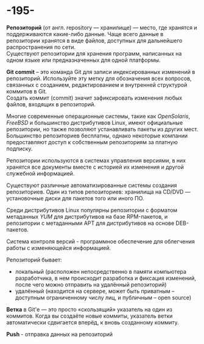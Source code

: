 # -195-

<p>
<b>Репозиторий</b> (от англ. repository — хранилище) — место, где хранятся и поддерживаются какие-либо данные. Чаще всего данные в репозитории хранятся в виде файлов, доступных для дальнейшего распространения по сети.<br>
Существуют репозитории для хранения программ, написанных на одном языке или предназначенных для одной платформы.<br></p>
<p><b>Git commit</b> – это команда Git для записи индексированных изменений в репозиторий. Используйте эту метку для обозначения всех вопросов, связанных с созданием, редактированием и внутренней структурой коммитов в Git.<br>
Создать коммит (commit) значит зафиксировать изменения любых файлов, входящих в репозиторий.</p>
<p>Многие современные операционные системы, такие как <i>OpenSolaris</i>, <i>FreeBSD</i> и большинство дистрибутивов Linux, имеют официальные репозитории, но также позволяют устанавливать пакеты из других мест. 
Большинство репозиториев бесплатны, однако некоторые компании предоставляют доступ к собственным репозиториям за платную подписку.</p>

<p>Репозитории используются в системах управления версиями, в них хранятся все документы вместе с историей их изменения и другой служебной информацией.</p>

<p>Существуют различные автоматизированные системы создания репозиториев. Один из типов репозиториев: хранилища на CD/DVD — установочные диски для пакетов того или иного ПО.

Среди дистрибутивов Linux популярны репозитории с форматом метаданных <i>YUM</i> для дистрибутивов на базе RPM-пакетов, и репозитории с метаданными APT для дистрибутивов на основе DEB-пакетов.
</p>
<p>
Система контроля версий - программное обеспечение для облегчения работы с изменяющейся информацией.</p>
<p> 
Репозиторий бывает:
<ul>
<li>локальный (расположен непосредственно в памяти компьютера разработчика, в нем происходит разработка и фиксация изменений, после чего можно отправить на удалённый репозиторий)</li>
<li>удалённый (находится на сервере, может быть приватным – доступным ограниченному числу лиц, и публичным – open source)</li>
  </ul></p>
<p><b>Ветка</b> в Git'е — это просто «скользящий» указатель на один из коммитов. Когда вы создаёте новые коммиты, указатель ветки автоматически сдвигается вперёд, к вновь созданному коммиту.</p>
<p><b>Push</b> - отправка данных на репозиторий</p>
